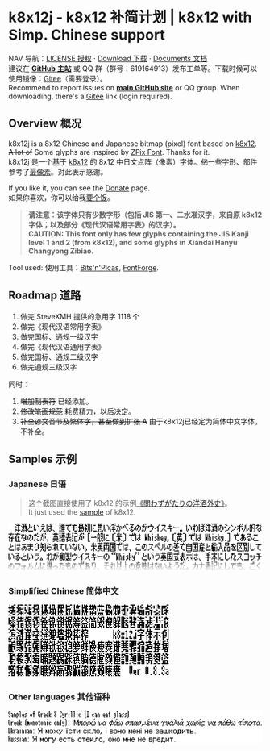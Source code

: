 # k8x12j - k8x12 补简计划 | k8x12 with Simp. Chinese support 
NAV 导航：[LICENSE 授权](LICENSE.md) · [Download 下载](https://github.com/diaowinner/k8x12j/releases) · [Documents 文档](/docs/README.md)  
建议在 **[GitHub 主站](https://github.com/diaowinner/k8x12j)** 或 QQ 群（群号：619164913）发布工单等。下载时候可以使用镜像：[Gitee](https://gitee.com/diaowinner/k8x12j)（需要登录）。  
Recommend to report issues on **[main GitHub site](https://github.com/diaowinner/k8x12j)** or QQ group. When downloading, there's a [Gitee](https://gitee.com/diaowinner/k8x12j) link (login required).
## Overview 概况
k8x12j is a 8x12 Chinese and Japanese bitmap (pixel) font based on [k8x12](https://littlelimit.net/k8x12.htm#sample_k8x12). ~~A lot of~~ Some glyphs are inspired by [ZPix Font](https://zpix.vercel.app/). Thanks for it.  
k8x12j 是一个基于 [k8x12](https://littlelimit.net/k8x12.htm#sample_k8x12) 的 8x12 中日文点阵（像素）字体。~~亿~~一些字形、部件参考了[最像素](https://zpix.vercel.app/)。对此表示感谢。

If you like it, you can see the [Donate](/docs/donate.md) page.  
如果你喜欢，你可以给我[要个饭](/docs/donate.md)。
> **请注意：该字体只有少数字形（包括 JIS 第一、二水准汉字，来自原 k8x12 字体；以及部分《现代汉语常用字表》的汉字）。  
> CAUTION: This font only has few glyphs containing the JIS Kanji level 1 and 2 (from k8x12), and some glyphs in Xiandai Hanyu Changyong Zibiao.**

Tool used: 使用工具：[Bits'n'Picas](http://github.com/kreativekorp/bitsnpicas), [FontForge](http://fontforge.org).
## Roadmap 道路
1. 做完 SteveXMH 提供的急用字 1118 个
2. 做完《现代汉语常用字表》
3. 做完国标、通规一级汉字
4. 做完《现代汉语通用字表》
5. 做完国标、通规二级汉字
6. 做完通规三级汉字

同时：
1. ~~增加制表符~~ 已经添加。
2. ~~修改笔画规范~~ 耗费精力，以后决定。
3. ~~补全谚文音节及繁体字，甚至做到扩张 A~~ 由于k8x12j已经定为简体中文字体，不补全。
## Samples 示例
### Japanese 日语
> 这个截图直接使用了 k8x12 的示例[《問わずがたりの洋酒外史》](https://www.type-labo.jp/Kumimihon.html)。  
> It just used the [sample](https://www.type-labo.jp/Kumimihon.html) of k8x12.

![Sample in Japanese](/docs/Screenshot_JP.png)
### Simplified Chinese 简体中文
![Sample in Simplified Chinese](/docs/Screenshot_CHS.png)

### Other languages 其他语种
![Sample in Simplified Chinese](/docs/Greek.png)
